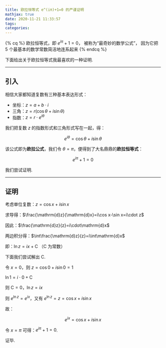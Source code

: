 ```yaml
---
title: 欧拉恒等式 e^(iπ)+1=0 的严谨证明
mathjax: true
date: 2020-11-21 11:33:57
tags:
categories:
---
```


<!-- placeholder -->

{% cq %} 欧拉恒等式，即 $e^{i\pi}+1=0$，
被称为“最奇妙的数学公式”，
因为它把 5 个最基本的数学常数简洁地连系起来 {% endcq %}

下面给出关于欧拉恒等式我最喜欢的一种证明. 

<!-- more -->

---

## 引入

相信大家都知道复数有三种基本表达形式：

 - 坐标：$z = a + b\cdot i$
 - 三角：$z = r(\cos\theta+i\sin\theta)$
 - 指数：$z = r\cdot e^{i\theta}$

我们把复数 $z$ 的指数形式和三角形式写在一起，得：

$$e^{i\theta}=\cos\theta+i\sin\theta$$

该公式即为**欧拉公式**，我们令 $\theta=\pi$，便得到了大名鼎鼎的**欧拉恒等式**：

$$e^{i\pi}+1=0$$

我们尝试证明. 

---

## 证明

考虑单位复数：$z=\cos x+i\sin x$

求导得：$\frac{\mathrm{d}z}{\mathrm{d}x}=i\cos x-\sin x=i\cdot z$

因此：$\frac{\mathrm{d}z}{z}=i\cdot\mathrm{d}x$

两边积分得：$\int\frac{\mathrm{d}z}{z}=i\int\mathrm{d}x$

即：$\ln z=ix+\mathrm{C}$ （$\mathrm{C}$ 为常数）

下面我们尝试解出 $\mathrm{C}$.

令 $x=0$，则 $z=\cos0+i\sin0=1$

$\ln1=i\cdot0+\mathrm{C}$

则 $\mathrm{C}=0$，$\ln z=ix$

则 $e^{\ln z}=e^{ix}$，又有 $e^{\ln z}=z=\cos x+i\sin x$

故：

$$e^{ix}=\cos x+i\sin x$$

令 $x=\pi$ 可得：$e^{i\pi}+1=0$.

证毕.